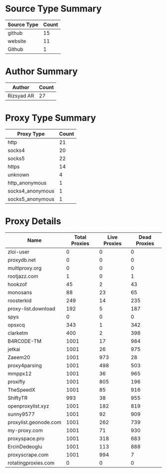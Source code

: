 # Source Type Summary

| Source Type | Count |
|-------------|-------|
| github | 15 |
| website | 11 |
| Github | 1 |


# Author Summary

| Author | Count |
|--------|-------|
| Rizsyad AR | 27 |


# Proxy Type Summary

| Proxy Type | Count |
|------------|-------|
| http | 21 |
| socks4 | 20 |
| socks5 | 22 |
| https | 14 |
| unknown | 4 |
| http_anonymous | 1 |
| socks4_anonymous | 1 |
| socks5_anonymous | 1 |


# Proxy Details

| Name | Total Proxies | Live Proxies | Dead Proxies |
|------|---------------|--------------|---------------|
| zloi-user | 0 | 0 | 0 |
| proxydb.net | 0 | 0 | 0 |
| multiproxy.org | 0 | 0 | 0 |
| rootjazz.com | 1 | 0 | 1 |
| hookzof | 45 | 2 | 43 |
| monosans | 88 | 23 | 65 |
| roosterkid | 249 | 14 | 235 |
| proxy-list.download | 192 | 5 | 187 |
| spys | 0 | 0 | 0 |
| opsxcq | 343 | 1 | 342 |
| clarketm | 400 | 2 | 398 |
| B4RC0DE-TM | 1001 | 17 | 984 |
| jetkai | 1001 | 26 | 975 |
| Zaeem20 | 1001 | 973 | 28 |
| proxy4parsing | 1001 | 498 | 503 |
| mmppx12 | 1001 | 36 | 965 |
| proxifly | 1001 | 805 | 196 |
| TheSpeedX | 1001 | 85 | 916 |
| ShiftyTR | 993 | 38 | 955 |
| openproxylist.xyz | 1001 | 182 | 819 |
| sunny9577 | 1001 | 92 | 909 |
| proxylist.geonode.com | 1001 | 262 | 739 |
| my-proxy.com | 1001 | 71 | 930 |
| proxyspace.pro | 1001 | 318 | 683 |
| ErcinDedeoglu | 1001 | 113 | 888 |
| proxyscrape.com | 1001 | 994 | 7 |
| rotatingproxies.com | 0 | 0 | 0 |
